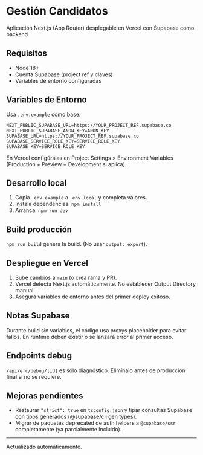 # Gestión Candidatos

Aplicación Next.js (App Router) desplegable en Vercel con Supabase como backend.

## Requisitos
- Node 18+
- Cuenta Supabase (project ref y claves)
- Variables de entorno configuradas

## Variables de Entorno
Usa `.env.example` como base:

```
NEXT_PUBLIC_SUPABASE_URL=https://YOUR_PROJECT_REF.supabase.co
NEXT_PUBLIC_SUPABASE_ANON_KEY=ANON_KEY
SUPABASE_URL=https://YOUR_PROJECT_REF.supabase.co
SUPABASE_SERVICE_ROLE_KEY=SERVICE_ROLE_KEY
SUPABASE_KEY=SERVICE_ROLE_KEY
```

En Vercel configúralas en Project Settings > Environment Variables (Production + Preview + Development si aplica).

## Desarrollo local

1. Copia `.env.example` a `.env.local` y completa valores.
2. Instala dependencias: `npm install`
3. Arranca: `npm run dev`

## Build producción
`npm run build` genera la build. (No usar `output: export`).

## Despliegue en Vercel
1. Sube cambios a `main` (o crea rama y PR).
2. Vercel detecta Next.js automáticamente. No establecer Output Directory manual.
3. Asegura variables de entorno antes del primer deploy exitoso.

## Notas Supabase
Durante build sin variables, el código usa proxys placeholder para evitar fallos. En runtime deben existir o se lanzará error al primer acceso.

## Endpoints debug
`/api/efc/debug/[id]` es sólo diagnóstico. Elimínalo antes de producción final si no se requiere.

## Mejoras pendientes
- Restaurar `"strict": true` en `tsconfig.json` y tipar consultas Supabase con tipos generados (@supabase/cli gen types).
- Migrar de paquetes deprecated de auth helpers a `@supabase/ssr` completamente (ya parcialmente incluido).

---
Actualizado automáticamente.